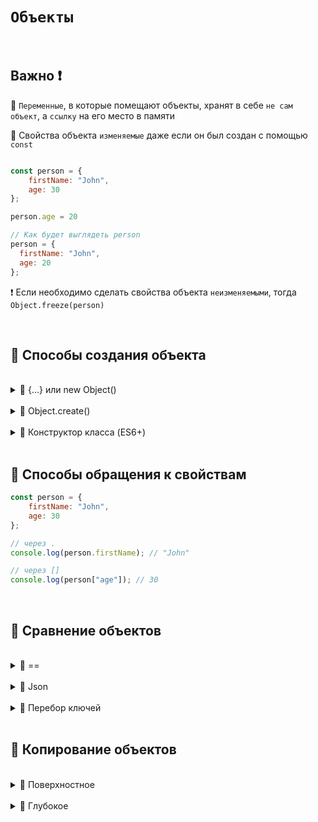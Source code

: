 # `Объекты`

<br>


## Важно ❗

🔴 `Переменные`, в которые помещают объекты, хранят в себе `не сам объект`, а `ссылку` на его место в памяти

🔴 Свойства объекта `изменяемые` даже если он был создан с помощью `const`

```javascript

const person = {
    firstName: "John",
    age: 30
};

person.age = 20

// Как будет выглядеть person
person = {
  firstName: "John",
  age: 20
};

```

❗ Если необходимо сделать свойства объекта `неизменяемыми`, тогда `Object.freeze(person)`


<br>

## 🚩 Способы создания объекта

<br>

<details>
<summary> 🔹 {...} или new Object() </summary>
  
<br>

```javascript

// {...}
const person = {
    firstName: "John",
    age: 30
};


// new Object() 
const person = new Object()
person.firstName = "John"
person.age = 30


```

</details>

<br>

<details>
<summary> 🔹 Object.create() </summary>
  
<br>

```javascript
const personPrototype = {
    greet: function() {
        console.log("Hello!");
    }
};

const john = Object.create(personPrototype);
john.firstName = "John";
john.lastName = "Doe";
john.age = 30;



```

👆 Позволяет создавать новые объекты с указанным прототипом (существующим объектом)

❗ Это позволяет наследовать свойства и методы от другого объекта

</details>

<br>

<details>
<summary> 🔹 Конструктор класса (ES6+)</summary>
  
<br>

```javascript
class Person {
    constructor(firstName, lastName, age) {
        this.firstName = firstName;
        this.lastName = lastName;
        this.age = age;
    }
}

const john = new Person("John", "Doe", 30);

const john = {
  firstName = John,
  lastName = Doe,
  age = 30
}

```

👆 Позволяет создавать новые объекты с указанным прототипом (существующим объектом)

❗ Это позволяет наследовать свойства и методы от другого объекта

</details>

<br>

## 🚩 Способы обращения к свойствам

```javascript
const person = {
    firstName: "John",
    age: 30
};

// через .
console.log(person.firstName); // "John"

// через []
console.log(person["age"]); // 30


```


<br>

## 🚩 Сравнение объектов

<br>

<details>
<summary> 🔹 == </summary>
  
<br>

```javascript

// ссылаются на разные области в памяти (ссылки разные)
console.log({a: 1} == {a: 1}) // false

// ссылаются на одну и ту же область в памяти (ссылка одна и та же)
const a = { name: "John" };
const b = a;

console.log(a == b); // true


```


❗ При изменении свойств `b` изменятся и свойства объекта `a`, т.к в `b` лежит не новый объект, а лишь ссылка на объект `a`

</details>

<br>

<details>
<summary> 🔹 Json </summary>
  
<br>

```javascript

// Приводим объекты в json и сравниваем
JSON.stringify({a: 1, b: 2}) === JSON.stringify({a: 1, b: 2}) // true

JSON.stringify({a: 1, b: 2})) === JSON.stringify({b: 2, a: 1}) // false

```

❗ Свойства объектов должные иметь `одинаковый порядок`, иначе строки будут разными

</details>

<br>

<details>
<summary> 🔹 Перебор ключей </summary>
  
<br>

```javascript

function objectsAreEqual(objA, objB) {
    const keysA = Object.keys(objA);
    const keysB = Object.keys(objB);

    if (keysA.length !== keysB.length) {
        return false;
    }

    for (const i = 0; i < keysA.length; i++) {
        const key = keysA[i];
        if (objA[key] !== objB[key]) {
            return false;
        }
    }

    return true;
}

const obj1 = { name: "John", age: 30 };
const obj2 = { name: "John", age: 30 };

console.log(objectsAreEqual(obj1, obj2)); // true


```

❗ Работает только для `примитивных` свойств, для более глубокого сравнения необходим подход с `рекурсивным сравнением`

</details>

<br>

## 🚩 Копирование объектов

<br>

<details>
<summary> 🔹 Поверхностное </summary>

<br>

### 🔴 {...object}

```javascript

const a = { name: "John" };
const b = {...a}

console.log(a === b); // false, т.к объекты ссылаются на разные области памяти

```

<br>

❗ Копирование идет лишь на первом уровне

```javascript

const user = {
        name: 'Max',
        address: {
            country: 'Russia',
            city: 'Moscow'
        }
      },
clone = {...user}
clone.address.city = 'Perm'
      
console.log(user.address.city) //  'Perm'
console.log(user === clone) //  false
```

👆 `Оригинальный` объект был изменен, при этом он по-прежнему не равен `скопированному`

<br>
<br>

### 🔴 Object.assign()

<br>

```javascript

const original = { name: "John", address: { city: "New York" } };
const clone = Object.assign({}, original);

clone.name = "Doe";
clone.address.city = "Los Angeles";

console.log(original.name); // "John" | *
console.log(original.address.city); // "Los Angeles"
console.log(original === clone); // false (даже, если * изменение `name` не произошло)

```

👆 Если объект содержит вложенные объекты, они будут скопированы по ссылке

</details>

<br>

<details>
<summary> 🔹 Глубокое </summary>
  
<br>

### 🔴 JSON.parse(JSON.stringify(object))

```javascript

const user = {
        name: 'Max',
        address: {
            country: 'Russia',
            city: 'Moscow'
        }
      },
      clone = JSON.parse(JSON.stringify(user))
      
      clone.address.city = 'Peter'
      
console.log(user.address.city, clone.address.city) // 'Moscow', 'Peter'

```
👆 Объект превращается в строку, из которой потом создается полностью новый объект

❗ Такое копирование удаляет функции

</details>

<br>

